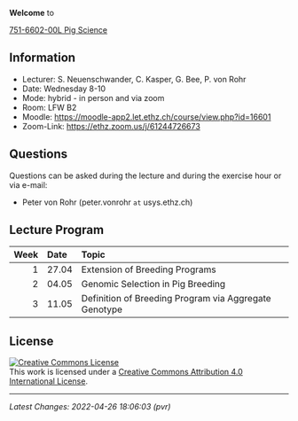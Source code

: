 
<!-- README.md is generated from README.Rmd. Please edit that file -->

**Welcome** to

[751-6602-00L Pig
Science](http://www.vvz.ethz.ch/Vorlesungsverzeichnis/lerneinheit.view?semkez=2022S&ansicht=ALLE&lerneinheitId=157576&lang=en)

## Information

-   Lecturer: S. Neuenschwander, C. Kasper, G. Bee, P. von Rohr
-   Date: Wednesday 8-10
-   Mode: hybrid - in person and via zoom
-   Room: LFW B2
-   Moodle: <https://moodle-app2.let.ethz.ch/course/view.php?id=16601>
-   Zoom-Link: <https://ethz.zoom.us/j/61244726673>

## Questions

Questions can be asked during the lecture and during the exercise hour
or via e-mail:

-   Peter von Rohr (peter.vonrohr `at` usys.ethz.ch)

## Lecture Program

| Week | Date  | Topic                                                 |
|-----:|:------|:------------------------------------------------------|
|    1 | 27.04 | Extension of Breeding Programs                        |
|    2 | 04.05 | Genomic Selection in Pig Breeding                     |
|    3 | 11.05 | Definition of Breeding Program via Aggregate Genotype |

## License

<a rel="license" href="http://creativecommons.org/licenses/by/4.0/"><img alt="Creative Commons License" style="border-width:0" src="https://i.creativecommons.org/l/by/4.0/88x31.png" /></a><br />This
work is licensed under a
<a rel="license" href="http://creativecommons.org/licenses/by/4.0/">Creative
Commons Attribution 4.0 International License</a>.

------------------------------------------------------------------------

*Latest Changes: 2022-04-26 18:06:03 (pvr)*
